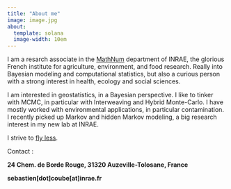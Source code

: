 ```yaml
---
title: "About me"
image: image.jpg
about:
  template: solana
  image-width: 10em
---
```



I am a resarch associate in the [MathNum](https://www.inrae.fr/en/divisions/mathnum) department of INRAE, the glorious French institute for agriculture, environment, and food research. Really into Bayesian modeling and computational statistics, but also a curious person with a strong interest in health, ecology and social sciences. 

I am interested in geostatistics, in a Bayesian perspective. I like to tinker with MCMC, in particular with Interweaving and Hybrid Monte-Carlo. I have mostly worked with environmental applications, in particular contamination. I recently picked up Markov and hidden Markov modeling, a big research interest in my new lab at INRAE. 

I strive to [fly less](https://sites.tufts.edu/flyingless/). 

Contact :

**24 Chem. de Borde Rouge, 31320 Auzeville-Tolosane, France**

**sebastien[dot]coube[at]inrae.fr**
